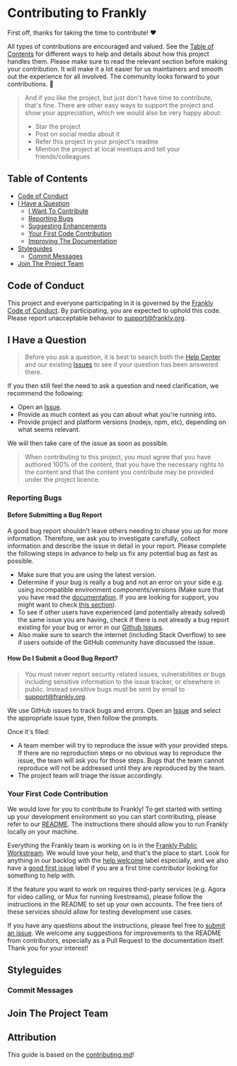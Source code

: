 <!-- omit in toc -->
# Contributing to Frankly

First off, thanks for taking the time to contribute! ❤️

All types of contributions are encouraged and valued. See the [Table of Contents](#table-of-contents) for different ways to help and details about how this project handles them. Please make sure to read the relevant section before making your contribution. It will make it a lot easier for us maintainers and smooth out the experience for all involved. The community looks forward to your contributions. 🎉

> And if you like the project, but just don't have time to contribute, that's fine. There are other easy ways to support the project and show your appreciation, which we would also be very happy about:
> - Star the project
> - Post on social media about it
> - Refer this project in your project's readme
> - Mention the project at local meetups and tell your friends/colleagues

<!-- omit in toc -->
## Table of Contents

- [Code of Conduct](#code-of-conduct)
- [I Have a Question](#i-have-a-question)
  - [I Want To Contribute](#i-want-to-contribute)
  - [Reporting Bugs](#reporting-bugs)
  - [Suggesting Enhancements](#suggesting-enhancements)
  - [Your First Code Contribution](#your-first-code-contribution)
  - [Improving The Documentation](#improving-the-documentation)
- [Styleguides](#styleguides)
  - [Commit Messages](#commit-messages)
- [Join The Project Team](#join-the-project-team)


## Code of Conduct

This project and everyone participating in it is governed by the
[Frankly Code of Conduct](https://github.com/berkmancenter/frankly/blob/staging/CODE_OF_CONDUCT.md).
By participating, you are expected to uphold this code. Please report unacceptable behavior
to <support@frankly.org>.


## I Have a Question

> Before you ask a question, it is best to search both the [Help Center](https://rebootingsocialmedia.notion.site/Frankly-Help-Center-23b4f9a120a344d4af2b2ce44b2ae229) and our existing [Issues](https://github.com/berkmancenter/frankly/issues) to see if your question has been answered there.

If you then still feel the need to ask a question and need clarification, we recommend the following:

- Open an [Issue](https://github.com/berkmancenter/frankly/issues/new/choose).
- Provide as much context as you can about what you're running into.
- Provide project and platform versions (nodejs, npm, etc), depending on what seems relevant.

We will then take care of the issue as soon as possible.

<!--
You might want to create a separate issue tag for questions and include it in this description. People should then tag their issues accordingly.

## I Want To Contribute

> ### Legal Notice <!-- omit in toc -->
> When contributing to this project, you must agree that you have authored 100% of the content, that you have the necessary rights to the content and that the content you contribute may be provided under the project licence.

### Reporting Bugs

<!-- omit in toc -->
#### Before Submitting a Bug Report

A good bug report shouldn't leave others needing to chase you up for more information. Therefore, we ask you to investigate carefully, collect information and describe the issue in detail in your report. Please complete the following steps in advance to help us fix any potential bug as fast as possible.

- Make sure that you are using the latest version.
- Determine if your bug is really a bug and not an error on your side e.g. using incompatible environment components/versions (Make sure that you have read the [documentation](https://rebootingsocialmedia.notion.site/Frankly-Help-Center-23b4f9a120a344d4af2b2ce44b2ae229). If you are looking for support, you might want to check [this section](#i-have-a-question)).
- To see if other users have experienced (and potentially already solved) the same issue you are having, check if there is not already a bug report existing for your bug or error in our [Github Issues](https://github.com/berkmancenter/frankly/issues?q=label%3Abug).
- Also make sure to search the internet (including Stack Overflow) to see if users outside of the GitHub community have discussed the issue.

<!-- omit in toc -->
#### How Do I Submit a Good Bug Report?

> You must never report security related issues, vulnerabilities or bugs including sensitive information to the issue tracker, or elsewhere in public. Instead sensitive bugs must be sent by email to <support@frankly.org>.
<!-- You may add a PGP key to allow the messages to be sent encrypted as well. -->

We use GitHub issues to track bugs and errors. Open an [Issue](https://github.com/berkmancenter/frankly/issues/new/choose) and select the appropriate issue type, then follow the prompts.

Once it's filed:

- A team member will try to reproduce the issue with your provided steps. If there are no reproduction steps or no obvious way to reproduce the issue, the team will ask you for those steps. Bugs that the team cannot reproduce will not be addressed until they are reproduced by the team.
- The project team will triage the issue accordingly.

### Your First Code Contribution

We would love for you to contribute to Frankly! To get started with setting up your development environment so you can start contributing, please refer to our [README](https://github.com/berkmancenter/frankly). The instructions there should allow you to run Frankly locally on your machine. 

Everything the Frankly team is working on is in the [Frankly Public Workstream](https://github.com/orgs/berkmancenter/projects/3). We would love your help, and that's the place to start. Look for anything in our backlog with the [help welcome](https://github.com/orgs/berkmancenter/projects/3/views/1?filterQuery=-status%3A%22Won%27t+Do%22%2C%22Consider+Later%22+label%3A%22help+welcome%22) label especially, and we also have a [good first issue](https://github.com/orgs/berkmancenter/projects/3/views/1?filterQuery=-status%3A%22Won%27t+Do%22%2C%22Consider+Later%22+label%3A%22good+first+issue%22+) label if you are a first time contributor looking for something to help with.

If the feature you want to work on requires third-party services (e.g. Agora for video calling, or Mux for running livestreams), please follow the instructions in the README to set up your own accounts. The free tiers of these services should allow for testing development use cases.

If you have any questions about the instructions, please feel free to [submit an issue](https://github.com/berkmancenter/frankly/issues/new). We welcome any suggestions for improvements to the README from contributors, especially as a Pull Request to the documentation itself. Thank you for your interest!
<!-- TODO
Updating, improving and correcting the documentation

-->

## Styleguides
### Commit Messages
<!-- TODO

-->

## Join The Project Team
<!-- TODO -->

<!-- omit in toc -->
## Attribution
This guide is based on the [contributing.md](https://contributing.md/generator)!
